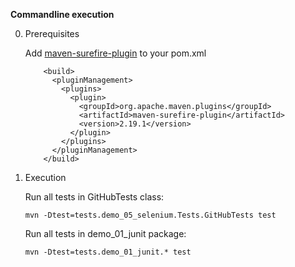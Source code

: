 **Commandline execution**

0. Prerequisites

    Add [maven-surefire-plugin](https://maven.apache.org/surefire/maven-surefire-plugin/usage.html#) to your pom.xml
    
    ```
        <build>
          <pluginManagement>
            <plugins>
              <plugin>
                <groupId>org.apache.maven.plugins</groupId>
                <artifactId>maven-surefire-plugin</artifactId>
                <version>2.19.1</version>
              </plugin>
            </plugins>
          </pluginManagement>
        </build>
    ```
    
1. Execution

    Run all tests in GitHubTests class:
    ```
    mvn -Dtest=tests.demo_05_selenium.Tests.GitHubTests test
    ```
    
    Run all tests in demo_01_junit package:
    ```
    mvn -Dtest=tests.demo_01_junit.* test
    ```